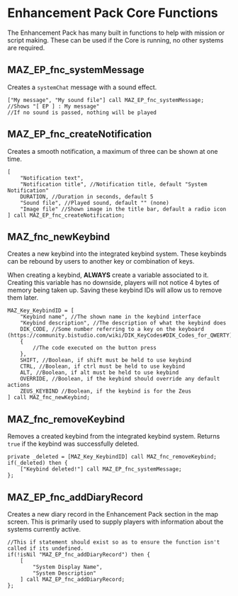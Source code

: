 # Enhancement Pack Core Functions
The Enhancement Pack has many built in functions to help with mission or script making. These can be used if the Core is running, no other systems are required.

## MAZ_EP_fnc_systemMessage
Creates a `systemChat` message with a sound effect. 
```sqf
["My message", "My sound file"] call MAZ_EP_fnc_systemMessage;
//Shows "[ EP ] : My message"
//If no sound is passed, nothing will be played
```

## MAZ_EP_fnc_createNotification
Creates a smooth notification, a maximum of three can be shown at one time. 
```sqf
[
	"Notification text",
	"Notification title", //Notification title, default "System Notification"
	DURATION, //Duration in seconds, default 5
	"Sound file", //Played sound, default "" (none)
	"Image file" //Shown image in the title bar, default a radio icon
] call MAZ_EP_fnc_createNotification;
```

## MAZ_fnc_newKeybind
Creates a new keybind into the integrated keybind system. These keybinds can be rebound by users to another key or combination of keys. 

When creating a keybind, **ALWAYS** create a variable associated to it. Creating this variable has no downside, players will not notice 4 bytes of memory being taken up. Saving these keybind IDs will allow us to remove them later. 
```sqf
MAZ_Key_KeybindID = [
	"Keybind name", //The shown name in the keybind interface
	"Keybind description", //The description of what the keybind does
	DIK_CODE, //Some number referring to a key on the keyboard (https://community.bistudio.com/wiki/DIK_KeyCodes#DIK_Codes_for_QWERTY)
	{
		//The code executed on the button press
	},
	SHIFT, //Boolean, if shift must be held to use keybind
	CTRL, //Boolean, if ctrl must be held to use keybind
	ALT, //Boolean, if alt must be held to use keybind
	OVERRIDE, //Boolean, if the keybind should override any default actions
	ZEUS_KEYBIND //Boolean, if the keybind is for the Zeus
] call MAZ_fnc_newKeybind;
```

## MAZ_fnc_removeKeybind
Removes a created keybind from the integrated keybind system. Returns `true` if the keybind was successfully deleted.
```sqf
private _deleted = [MAZ_Key_KeybindID] call MAZ_fnc_removeKeybind;
if(_deleted) then {
	["Keybind deleted!"] call MAZ_EP_fnc_systemMessage;
};
```

## MAZ_EP_fnc_addDiaryRecord
Creates a new diary record in the Enhancement Pack section in the map screen. This is primarily used to supply players with information about the systems currently active. 
```sqf
//This if statement should exist so as to ensure the function isn't called if its undefined.
if(!isNil "MAZ_EP_fnc_addDiaryRecord") then {
	[
		"System Display Name", 
		"System Description"
	] call MAZ_EP_fnc_addDiaryRecord;
};
```
